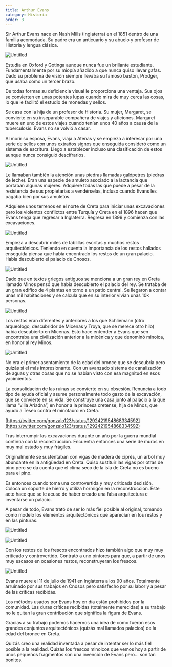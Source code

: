 ```yaml
---
title: Arthur Evans
category: Historia
order: 3
---
```


Sir Arthur Evans nace en Nash Mills (Inglaterra) en el 1851 dentro de una familia acomodada. Su padre era un anticuario y su abuelo y profesor de Historia y lengua clásica.

![Untitled]({{site.baseurl}}/images/Evans%20d888dbe1104d46afbf4e6e35716b1ba7/Untitled.png)

Estudia en Oxford y Gotinga aunque nunca fue un brillante estudiante. Fundamentalmente por su miopía añadido a que nunca quiso llevar gafas. Dado su problema de visión siempre llevaba su famoso bastón, Prodger, que usaba como un tercer brazo.

De todas formas su deficiencia visual le proporciona una ventaja. Sus ojos se convierten en unas potentes lupas cuando mira de muy cerca las cosas, lo que le facilitó el estudio de monedas y sellos.

Se casa con la hija de un profesor de Historia. Su mujer, Margaret, se convierte en su inseparable compañera de viajes y aficiones. Margaret muere en uno de estos viajes cuando tenían unos 40 años a causa de la tuberculosis. Evans no se volvió a casar.

Al morir su esposa, Evans, viaja a Atenas y se empieza a interesar por una serie de sellos con unos extraños signos que enseguida consideró como un sistema de escritura. Llego a establecer incluso una clasificación de estos aunque nunca consiguió descifrarlos.

![Untitled]({{site.baseurl}}/images/Evans%20d888dbe1104d46afbf4e6e35716b1ba7/Untitled%201.png)

Le llamaban también la atención unas piedras llamadas galópetres (piedras de leche). Eran una especie de amuleto asociado a la lactancia que portaban algunas mujeres. Adquiere todas las que puede a pesar de la resistencia de sus propietarias a vendérselas, incluso cuando Evans les pagaba bien por sus amuletos.

Adquiere unos terrenos en el norte de Creta para iniciar unas excavaciones pero los violentos conflictos entre Turquía y Creta en el 1896 hacen que Evans tenga que regresar a Inglaterra. Regresa en 1899 y comienza con las excavaciones.

![Untitled]({{site.baseurl}}/images/Evans%20d888dbe1104d46afbf4e6e35716b1ba7/Untitled%202.png)

Empieza a descubrir miles de tablillas escritas y muchos restos arquitectónicos. Teniendo en cuenta la importancia de los restos hallados enseguida piensa que había encontrado los restos de un gran palacio. Había descubierto el palacio de Cnosos.

![Untitled]({{site.baseurl}}/images/Evans%20d888dbe1104d46afbf4e6e35716b1ba7/Untitled%203.png)

Dado que en textos griegos antiguos se menciona a un gran rey en Creta llamado Minos pensó que había descubierto el palacio del rey. Se trataba de un gran edifico de 4 plantas en torno a un patio central. Se llegaron a contar unas mil habitaciones y se calcula que en su interior vivían unas 10k personas. 

![Untitled]({{site.baseurl}}/images/Evans%20d888dbe1104d46afbf4e6e35716b1ba7/Untitled%204.png)

Los restos eran diferentes y anteriores a los que Schliemann (otro arqueólogo, descubridor de Micenas y Troya, que se merece otro hilo) había descubierto en Micenas. Esto hace entender a Evans que sen encontraba una civilización anterior a la micénica y que denominó minoica, en honor al rey Minos.

![Untitled]({{site.baseurl}}/images/Evans%20d888dbe1104d46afbf4e6e35716b1ba7/Untitled%205.png)

No era el primer asentamiento de la edad del bronce que se descubría pero quizás sí el más impresionante. Con un avanzado sistema de canalización de aguas y otras cosas que no se habían visto con esa magnitud en esos yacimientos.

La consolidación de las ruinas se convierte en su obsesión. Renuncia a todo tipo de ayuda oficial y asume personalmente todo gasto de la excavación, que se convierte en su vida. Se construye una casa junto al palacio a la que llama “villa Ariadna”, en honor a la princesa cretense, hija de Minos, que ayudó a Teseo contra el minotauro en Creta.

[https://twitter.com/gonzalo123/status/1292421954868334592](https://twitter.com/gonzalo123/status/1292421954868334592)

Tras interrumpir las excavaciones durante un año por la guerra mundial continúa con la reconstrucción. Encuentra entonces una serie de muros en muy mal estado y muy frágiles.

Originalmente se sustentaban con vigas de madera de ciprés, un árbol muy abundante en la antigüedad en Creta. Quiso sustituir las vigas por otras de pino pero se da cuenta que el clima seco de la isla de Creta no es bueno para el pino.

Es entonces cuando toma una controvertida y muy criticada decisión. Coloca un soporte de hierro y utiliza hormigón en la reconstrucción. Este acto hace que se le acuse de haber creado una falsa arquitectura e inventarse un palacio.

A pesar de todo, Evans trató de ser lo más fiel posible al original, tomando como modelo los elementos arquitectónicos que aparecían en los restos y en las pinturas.

![Untitled]({{site.baseurl}}/images/Evans%20d888dbe1104d46afbf4e6e35716b1ba7/Untitled%206.png)

![Untitled]({{site.baseurl}}/images/Evans%20d888dbe1104d46afbf4e6e35716b1ba7/Untitled%207.png)

Con los restos de los frescos encontrados hizo también algo que muy muy criticado y controvertido. Contrató a uno pintores para que, a partir de unos muy escasos en ocasiones restos, reconstruyeran los frescos.

![Untitled]({{site.baseurl}}/images/Evans%20d888dbe1104d46afbf4e6e35716b1ba7/Untitled%208.png)

Evans muere el 11 de julio de 1941 en Inglaterra a los 90 años. Totalmente arruinado por sus trabajos en Cnosos pero satisfecho por su labor y a pesar de las críticas recibidas.

Los métodos usados por Evans hoy en día están prohibidos por la comunidad. Las duras críticas recibidas (totalmente merecidas) a su trabajo no le quitan la gran contribución que significa la figura de Evans.

Gracias a su trabajo podemos hacernos una idea de como fueron esos grandes conjuntos arquitectónicos (quizás mal llamados palacios) de la edad del bronce en Creta.

Quizás creo una realidad inventada a pesar de intentar ser lo más fiel posible a la realidad. Quizás los frescos minoicos que vemos hoy a partir de unos pequeños fragmentos son una invención de Evans pero... son tan bonitos.
